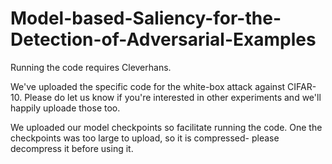 # Model-based-Saliency-for-the-Detection-of-Adversarial-Examples
Running the code requires Cleverhans. 

We've uploaded the specific code for the white-box attack against CIFAR-10. Please do let us know if you're interested in other experiments and we'll happily uploade those too. 

We uploaded our model checkpoints so facilitate running the code. 
One the checkpoints was too large to upload, so it is compressed- please decompress it before using it. 
